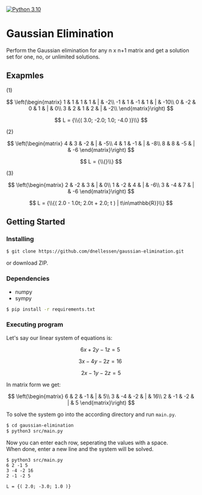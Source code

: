 [![Python 3.10](https://img.shields.io/badge/python-3.10-blue.svg)](https://www.python.org/downloads/)

# Gaussian Elimination

Perform the Gaussian elimination for any n x n+1 matrix and get a solution set for one, no, or unlimited solutions.


## Exapmles
(1)

$$ \left(\begin{matrix}
1 & 1 & 1 & 1 & | & -2\\
-1 & 1 & -1 & 1 & | & -10\\
0 & -2 & 0 & 1 & | & 0\\
3 & 2 & 1 & 2 & | & -2\\
\end{matrix}\right) $$

$$
L = {\\{( 3.0; -2.0; 1.0; -4.0 )}\\}
$$

(2)

$$ \left(\begin{matrix}
4 & 3 & -2 & | & -5\\
4 & 1 & -1 & | & -8\\
8 & 8 & -5 & | & -6
\end{matrix}\right) $$

$$
L = {\\{}\\}
$$

(3)

$$ \left(\begin{matrix}
2 & -2 & 3 & | & 0\\
1 & -2 & 4 & | & -6\\
3 & -4 & 7 & | & -6
\end{matrix}\right) $$

$$
L = {\\{( 2.0 - 1.0t; 2.0t + 2.0; t ) | t\in\mathbb{R}}\\}
$$

## Getting Started

### Installing

```bash
$ git clone https://github.com/dnellessen/gaussian-elimination.git
```
or download ZIP.

### Dependencies
* numpy
* sympy
```bash
$ pip install -r requirements.txt
```


### Executing program

Let's say our linear system of equations is:

$$ 6x  + 2y - 1z = 5\ $$

$$ 3x - 4y  - 2z = 16\ $$

$$ 2x  - 1y - 2z = 5 $$

In matrix form we get:

$$ \left(\begin{matrix}
6 & 2 & -1 & | & 5\\
3 & -4 & -2 & | & 16\\
2 & -1 & -2 & | & 5
\end{matrix}\right) $$

To solve the system go into the according directory and run `main.py`.
```bash
$ cd gaussian-elimination
$ python3 src/main.py
```

Now you can enter each row, seperating the values with a space.\
When done, enter a new line and the system will be solved.
```
$ python3 src/main.py
6 2 -1 5
3 -4 -2 16
2 -1 -2 5

L = {( 2.0; -3.0; 1.0 )}
```
